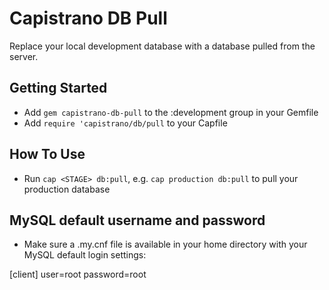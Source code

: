 # Capistrano DB Pull

Replace your local development database with a database pulled from the server.

## Getting Started

- Add `gem capistrano-db-pull` to the :development group in your Gemfile
- Add `require 'capistrano/db/pull` to your Capfile

## How To Use

- Run `cap <STAGE> db:pull`, e.g. `cap production db:pull` to pull your production database

## MySQL default username and password

- Make sure a .my.cnf file is available in your home directory with your MySQL default login settings:

[client]
user=root
password=root
